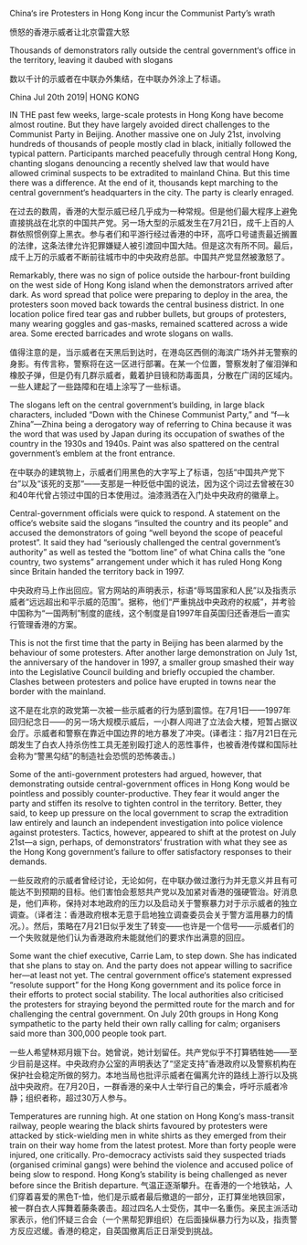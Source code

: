 China‘s ire Protesters in Hong Kong incur the Communist Party’s wrath

愤怒的香港示威者让北京雷霆大怒

Thousands of demonstrators rally outside the central government‘s office in the territory, leaving it daubed with slogans

数以千计的示威者在中联办外集结，在中联办外涂上了标语。



China
Jul 20th 2019| HONG KONG

IN THE past few weeks, large-scale protests in Hong Kong have become almost routine. But they have largely avoided direct challenges to the Communist Party in Beijing. Another massive one on July 21st, involving hundreds of thousands of people mostly clad in black, initially followed the typical pattern. Participants marched peacefully through central Hong Kong, chanting slogans denouncing a recently shelved law that would have allowed criminal suspects to be extradited to mainland China. But this time there was a difference. At the end of it, thousands kept marching to the central government‘s headquarters in the city. The party is clearly enraged.

在过去的数周，香港的大型示威已经几乎成为一种常规。但是他们最大程序上避免直接挑战在北京的中国共产党。另一场大型的示威发生在7月21日，成千上百的人群依照惯例穿上黑衣。参与者们和平游行经过香港的中环，高呼口号谴责最近搁置的法律，这条法律允许犯罪嫌疑人被引渡回中国大陆。但是这次有所不同。最后，成千上万的示威者不断前往城市中的中央政府总部。中国共产党显然被激怒了。

Remarkably, there was no sign of police outside the harbour-front building on the west side of Hong Kong island when the demonstrators arrived after dark. As word spread that police were preparing to deploy in the area, the protesters soon moved back towards the central business district. In one location police fired tear gas and rubber bullets, but groups of protesters, many wearing goggles and gas-masks, remained scattered across a wide area. Some erected barricades and wrote slogans on walls.

值得注意的是，当示威者在天黑后到达时，在港岛区西侧的海滨广场外并无警察的身影。有传言称，警察将在这一区进行部署。在某一个位置，警察发射了催泪弹和橡胶子弹，但是仍有几群示威者，戴着护目镜和防毒面具，分散在广阔的区域内。一些人建起了一些路障和在墙上涂写了一些标语。

The slogans left on the central government‘s building, in large black characters, included “Down with the Chinese Communist Party,” and “f—k Zhina”—Zhina being a derogatory way of referring to China because it was the word that was used by Japan during its occupation of swathes of the country in the 1930s and 1940s. Paint was also spattered on the central government’s emblem at the front entrance.

在中联办的建筑物上，示威者们用黑色的大字写上了标语，包括“中国共产党下台”以及“该死的支那“——支那是一种贬低中国的说法，因为这个词过去曾被在30和40年代曾占领过中国的日本使用过。油漆溅洒在入门处中央政府的徽章上。


Central-government officials were quick to respond. A statement on the office‘s website said the slogans “insulted the country and its people” and accused the demonstrators of going “well beyond the scope of peaceful protest”. It said they had “seriously challenged the central government’s authority” as well as tested the “bottom line” of what China calls the “one country, two systems” arrangement under which it has ruled Hong Kong since Britain handed the territory back in 1997.

中央政府马上作出回应。官方网站的声明表示，标语“辱骂国家和人民”以及指责示威者“远远超出和平示威的范围”。据称，他们“严重挑战中央政府的权威”，并考验中国称为“一国两制”制度的底线，这个制度是自1997年自英国归还香港后一直实行管理香港的方案。


This is not the first time that the party in Beijing has been alarmed by the behaviour of some protesters. After another large demonstration on July 1st, the anniversary of the handover in 1997, a smaller group smashed their way into the Legislative Council building and briefly occupied the chamber. Clashes between protesters and police have erupted in towns near the border with the mainland.

这不是在北京的政党第一次被一些示威者的行为感到震惊。在7月1日——1997年回归纪念日——的另一场大规模示威后，一小群人闯进了立法会大楼，短暂占据议会厅。示威者和警察在靠近中国边界的地方暴发了冲突。(译者注：指7月21日在元朗发生了白衣人持杀伤性工具无差别殴打途人的恶性事件，也被香港传媒和国际社会称为“警黑勾结”的制造社会恐慌的恐怖袭击。)


Some of the anti-government protesters had argued, however, that demonstrating outside central-government offices in Hong Kong would be pointless and possibly counter-productive. They fear it would anger the party and stiffen its resolve to tighten control in the territory. Better, they said, to keep up pressure on the local government to scrap the extradition law entirely and launch an independent investigation into police violence against protesters. Tactics, however, appeared to shift at the protest on July 21st—a sign, perhaps, of demonstrators‘ frustration with what they see as the Hong Kong government’s failure to offer satisfactory responses to their demands.


一些反政府的示威者曾经讨论，无论如何，在中联办做过激行为并无意义并且有可能达不到预期的目标。他们害怕会惹怒共产党以及加紧对香港的强硬管治。好消息是，他们声称，保持对本地政府的压力以及启动关于警察暴力对于示示威者的独立调查。（译者注：香港政府根本无意于启地独立调查委员会关于警方滥用暴力的情况。）。然后，策略在7月21日似乎发生了转变——也许是一个信号——示威者们的一个失败就是他们认为香港政府未能就他们的要求作出满意的回应。


Some want the chief executive, Carrie Lam, to step down. She has indicated that she plans to stay on. And the party does not appear willing to sacrifice her—at least not yet. The central government office‘s statement expressed “resolute support” for the Hong Kong government and its police force in their efforts to protect social stability. The local authorities also criticised the protesters for straying beyond the permitted route for the march and for challenging the central government. On July 20th groups in Hong Kong sympathetic to the party held their own rally calling for calm; organisers said more than 300,000 people took part.

一些人希望林郑月娥下台。她曾说，她计划留任。共产党似乎不打算牺牲她——至少目前是这样。中央政府办公室的声明表达了“坚定支持”香港政府以及警察机构在保护社会稳定所做的努力。本地当局也批评示威者在偏离允许的路线上游行以及挑战中央政府。在7月20日，一群香港的亲中人士举行自己的集会，呼吁示威者冷静；组织者称，超过30万人参与。

Temperatures are running high. At one station on Hong Kong‘s mass-transit railway, people wearing the black shirts favoured by protesters were attacked by stick-wielding men in white shirts as they emerged from their train on their way home from the latest protest. More than forty people were injured, one critically. Pro-democracy activists said they suspected triads (organised criminal gangs) were behind the violence and accused police of being slow to respond. Hong Kong’s stability is being challenged as never before since the British departure.
气温正逐渐攀升。在香港的一个地铁站，人们穿着喜爱的黑色T-恤，他们是示威者最后撤退的一部分，正打算坐地铁回家，被一群白衣人挥舞着藤条袭击。超过四名人士受伤，其中一名重伤。亲民主派活动家表示，他们怀疑三合会（一个黑帮犯罪组织）在后面操纵暴力行为以及，指责警方反应迟缓。香港的稳定，自英国撤离后正日渐受到挑战。
